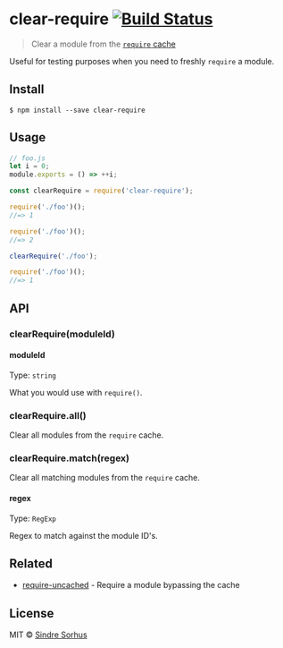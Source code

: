 # clear-require [![Build Status](https://travis-ci.org/sindresorhus/clear-require.svg?branch=master)](https://travis-ci.org/sindresorhus/clear-require)

> Clear a module from the [`require` cache](https://nodejs.org/api/modules.html#modules_caching)

Useful for testing purposes when you need to freshly `require` a module.


## Install

```
$ npm install --save clear-require
```


## Usage

```js
// foo.js
let i = 0;
module.exports = () => ++i;
```

```js
const clearRequire = require('clear-require');

require('./foo')();
//=> 1

require('./foo')();
//=> 2

clearRequire('./foo');

require('./foo')();
//=> 1
```


## API

### clearRequire(moduleId)

#### moduleId

Type: `string`

What you would use with `require()`.

### clearRequire.all()

Clear all modules from the `require` cache.

### clearRequire.match(regex)

Clear all matching modules from the `require` cache.

#### regex

Type: `RegExp`

Regex to match against the module ID's.


## Related

- [require-uncached](https://github.com/sindresorhus/require-uncached) - Require a module bypassing the cache


## License

MIT © [Sindre Sorhus](https://sindresorhus.com)
